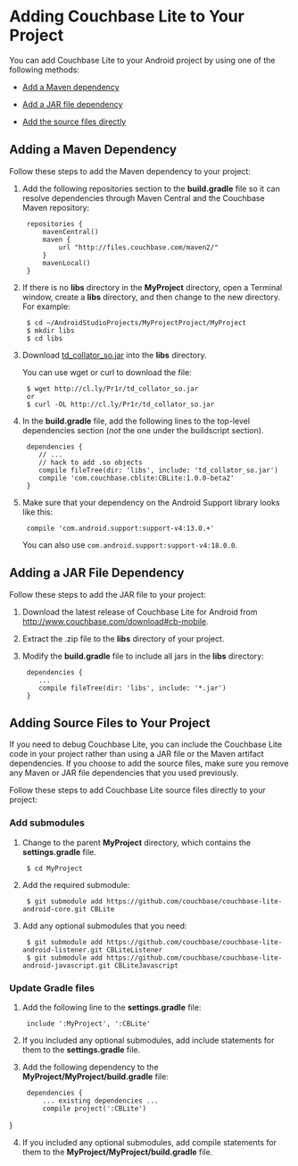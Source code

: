# Adding Couchbase Lite to Your Project

You can add Couchbase Lite to your Android project by using one of the following methods:

* [Add a Maven dependency](#adding-a-maven-dependency)

* [Add a JAR file dependency](#adding-a-jar-file-dependency)

* [Add the source files directly](#adding-source-files-to-your-project)


## Adding a Maven Dependency

Follow these steps to add the Maven dependency to your project:

1. Add the following repositories section to the **build.gradle** file so it can resolve dependencies through Maven Central and the Couchbase Maven repository:

		repositories {
		    mavenCentral()
		    maven {
		        url "http://files.couchbase.com/maven2/"
		    }
		    mavenLocal()
		}


2. If there is no **libs** directory in the **MyProject** directory, open a Terminal window, create a **libs** directory, and then change to the new directory. For example:

		
		$ cd ~/AndroidStudioProjects/MyProjectProject/MyProject
		$ mkdir libs
		$ cd libs


3. Download [td_collator_so.jar](http://cl.ly/Pr1r/td_collator_so.jar) into the **libs** directory.  

	You can use wget or curl to download the file:
	

		$ wget http://cl.ly/Pr1r/td_collator_so.jar
		or
		$ curl -OL http://cl.ly/Pr1r/td_collator_so.jar


4. In the **build.gradle** file, add the following lines to the top-level dependencies section (*not* the one under the buildscript section).


		dependencies {
		   // ...
		   // hack to add .so objects
		   compile fileTree(dir: 'libs', include: 'td_collator_so.jar')  
		   compile 'com.couchbase.cblite:CBLite:1.0.0-beta2'
		}


5. Make sure that your dependency on the Android Support library looks like this:

		compile 'com.android.support:support-v4:13.0.+'

	You can also use `com.android.support:support-v4:18.0.0`.


## Adding a JAR File Dependency

Follow these steps to add the JAR file to your project:

1. Download the latest release of Couchbase Lite for Android from <http://www.couchbase.com/download#cb-mobile>.

2. Extract the .zip file to the **libs** directory of your project.

3. Modify the **build.gradle** file to include all jars in the **libs** directory:

		dependencies {
		   ...
		   compile fileTree(dir: 'libs', include: '*.jar')
		}

## Adding Source Files to Your Project
If you need to debug Couchbase Lite, you can include the Couchbase Lite code in your project rather than using a JAR file or the Maven artifact dependencies. If you choose to add the source files, make sure you remove any Maven or JAR file dependencies that you used previously.

Follow these steps to add Couchbase Lite source files directly to your project:

### Add submodules

1. Change to the parent **MyProject** directory, which contains the **settings.gradle** file.

		$ cd MyProject 

2. Add the required submodule:


		$ git submodule add https://github.com/couchbase/couchbase-lite-android-core.git CBLite


3. Add any optional submodules that you need:

		$ git submodule add https://github.com/couchbase/couchbase-lite-android-listener.git CBLiteListener
		$ git submodule add https://github.com/couchbase/couchbase-lite-android-javascript.git CBLiteJavascript


### Update Gradle files

1. Add the following line to the **settings.gradle** file:

		include ':MyProject', ':CBLite'


2. If you included any optional submodules, add include statements for them to the **settings.gradle** file.

3. Add the following dependency to the **MyProject/MyProject/build.gradle** file:

		dependencies {
			... existing dependencies ...
			compile project(':CBLite')
}


4. If you included any optional submodules, add compile statements for them to the **MyProject/MyProject/build.gradle** file.


